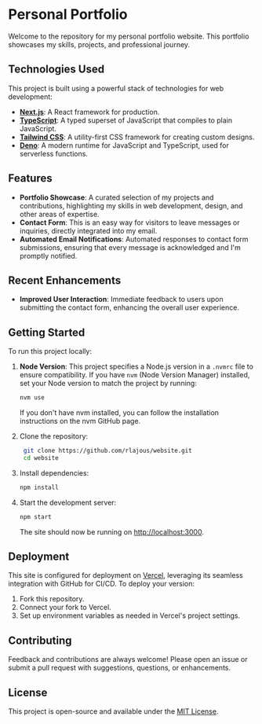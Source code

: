 # Personal Portfolio

Welcome to the repository for my personal portfolio website. This portfolio showcases my skills, projects, and professional journey.

## Technologies Used

This project is built using a powerful stack of technologies for web development:

- [**Next.js**](https://nextjs.org/): A React framework for production.
- [**TypeScript**](https://www.typescriptlang.org/): A typed superset of JavaScript that compiles to plain JavaScript.
- [**Tailwind CSS**](https://tailwindcss.com/): A utility-first CSS framework for creating custom designs.
- [**Deno**](https://deno.land/): A modern runtime for JavaScript and TypeScript, used for serverless functions.

## Features

- **Portfolio Showcase**: A curated selection of my projects and contributions, highlighting my skills in web development, design, and other areas of expertise.
- **Contact Form**: This is an easy way for visitors to leave messages or inquiries, directly integrated into my email.
- **Automated Email Notifications**: Automated responses to contact form submissions, ensuring that every message is acknowledged and I'm promptly notified.

## Recent Enhancements

- **Improved User Interaction**: Immediate feedback to users upon submitting the contact form, enhancing the overall user experience.

## Getting Started

To run this project locally:

1. **Node Version**: This project specifies a Node.js version in a `.nvmrc` file to ensure compatibility. If you have `nvm` (Node Version Manager) installed, set your Node version to match the project by running:

   ```bash
   nvm use
   ```

   If you don't have nvm installed, you can follow the installation instructions on the nvm GitHub page.

2. Clone the repository:
   ```bash
    git clone https://github.com/rlajous/website.git
    cd website
   ```
3. Install dependencies:
   ```bash
   npm install
   ```
4. Start the development server:
   ```bash
   npm start
   ```
   The site should now be running on [http://localhost:3000](http://localhost:3000).

## Deployment

This site is configured for deployment on [Vercel](https://vercel.com/), leveraging its seamless integration with GitHub for CI/CD. To deploy your version:

1. Fork this repository.
2. Connect your fork to Vercel.
3. Set up environment variables as needed in Vercel's project settings.

## Contributing

Feedback and contributions are always welcome! Please open an issue or submit a pull request with suggestions, questions, or enhancements.

## License

This project is open-source and available under the [MIT License](LICENSE).
